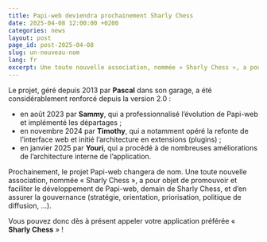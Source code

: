 ```yaml
---
title: Papi-web deviendra prochainement Sharly Chess
date: 2025-04-08 12:00:00 +0200
categories: news
layout: post
page_id: post-2025-04-08
slug: un-nouveau-nom
lang: fr
excerpt: Une toute nouvelle association, nommée « Sharly Chess », a pour objet de promouvoir et faciliter le développement de Papi-web, demain de _Sharly Chess_, et d’en assurer la gouvernance (stratégie, orientation, priorisation, politique de diffusion, …).
---
```


Le projet, géré depuis 2013 par **Pascal** dans son garage, a été considérablement renforcé depuis la version 2.0 :

* en août 2023 par **Sammy**, qui a professionnalisé l’évolution de Papi-web et implémenté les départages ;
* en novembre 2024 par **Timothy**, qui a notamment opéré la refonte de l’interface web et initié l’architecture en extensions (plugins) ;
* en janvier 2025 par **Youri**, qui a procédé à de nombreuses améliorations de l’architecture interne de l’application.

Prochainement, le projet Papi-web changera de nom. Une toute nouvelle association, nommée « Sharly Chess », a pour objet de promouvoir et faciliter le développement de Papi-web, demain de Sharly Chess, et d’en assurer la gouvernance (stratégie, orientation, priorisation, politique de diffusion, …).

Vous pouvez donc dès à présent appeler votre application préférée « **Sharly Chess** » !
